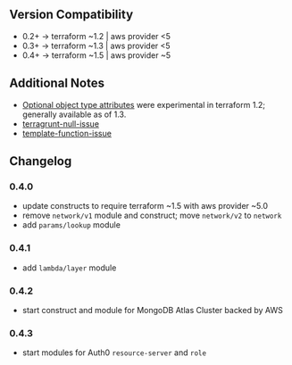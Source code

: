 ## Version Compatibility
- 0.2+ -> terraform ~1.2 | aws provider <5
- 0.3+ -> terraform ~1.3 | aws provider <5
- 0.4+ -> terraform ~1.5 | aws provider ~5

## Additional Notes
- [Optional object type attributes][optional-object-type] were experimental in terraform 1.2; generally available as of 1.3.
- [terragrunt-null-issue]
- [template-function-issue]

## Changelog
### 0.4.0
- update constructs to require terraform ~1.5 with aws provider ~5.0
- remove `network/v1` module and construct; move `network/v2` to `network`
- add `params/lookup` module

### 0.4.1
- add `lambda/layer` module

### 0.4.2
- start construct and module for MongoDB Atlas Cluster backed by AWS

### 0.4.3
- start modules for Auth0 `resource-server` and `role`

[defaults-function]: https://www.terraform.io/language/functions/defaults
[optional-attributes-experiment]: https://www.terraform.io/language/expressions/type-constraints#experimental-optional-object-type-attributes
[terragrunt-null-issue]: https://github.com/gruntwork-io/terragrunt/issues/892
[optional-object-type]: https://developer.hashicorp.com/terraform/language/expressions/type-constraints#optional-object-type-attributes
[template-function-issue]: https://github.com/hashicorp/terraform/issues/30616
